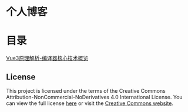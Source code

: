 # 个人博客

# 目录
[Vue3原理解析-编译器核心技术概览](./articles/Vue3原理解析-编译器核心技术概览.md)

## License
This project is licensed under the terms of the Creative Commons Attribution-NonCommercial-NoDerivatives 4.0 International License. You can view the full license [here](LICENSE) or visit the [Creative Commons website](https://creativecommons.org/licenses/by-nc-nd/4.0/).

